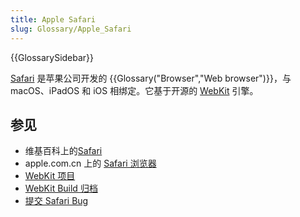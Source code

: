 ```yaml
---
title: Apple Safari
slug: Glossary/Apple_Safari
---
```


{{GlossarySidebar}}

[Safari](https://www.apple.com.cn/safari/) 是苹果公司开发的 {{Glossary("Browser","Web browser")}}，与 macOS、iPadOS 和 iOS 相绑定。它基于开源的 [WebKit](https://www.webkit.org/) 引擎。

## 参见

- 维基百科上的[Safari](<https://zh.wikipedia.org/wiki/Safari_(web_browser)>)
- apple.com.cn 上的 [Safari 浏览器](https://www.apple.com.cn/safari/)
- [WebKit 项目](https://www.webkit.org/)
- [WebKit Build 归档](https://webkit.org/build-archives/)
- [提交 Safari Bug](https://bugs.webkit.org/)
